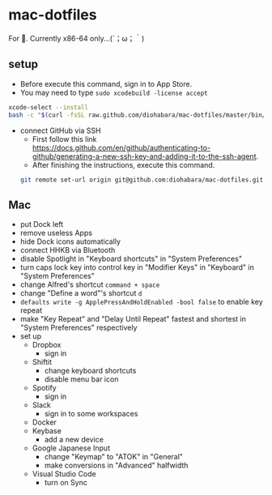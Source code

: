 # mac-dotfiles

For 🍎. Currently x86-64 only...(´；ω；｀)

## setup

- Before execute this command, sign in to App Store.
- You may need to type `sudo xcodebuild -license accept`

```sh
xcode-select --install
bash -c "$(curl -fsSL raw.github.com/diohabara/mac-dotfiles/master/bin/setup.sh)"
```

- connect GitHub via SSH
  - First follow this link <https://docs.github.com/en/github/authenticating-to-github/generating-a-new-ssh-key-and-adding-it-to-the-ssh-agent>.
  - After finishing the instructions, execute this command.
  ```sh
  git remote set-url origin git@github.com:diohabara/mac-dotfiles.git
  ```

## Mac

- put Dock left
- remove useless Apps
- hide Dock icons automatically
- connect HHKB via Bluetooth
- disable Spotlight in "Keyboard shortcuts" in "System Preferences"
- turn caps lock key into control key in "Modifier Keys" in "Keyboard" in "System Preferences"
- change Alfred's shortcut `command + space`
- change "Define a word"'s shortcut `d`
- `defaults write -g ApplePressAndHoldEnabled -bool false` to enable key repeat
- make "Key Repeat" and "Delay Until Repeat" fastest and shortest in "System Preferences" respectively
- set up
  - Dropbox
    - sign in
  - Shiftit
    - change keyboard shortcuts
    - disable menu bar icon
  - Spotify
    - sign in
  - Slack
    - sign in to some workspaces
  - Docker
  - Keybase
    - add a new device
  - Google Japanese Input
    - change "Keymap" to "ATOK" in "General"
    - make conversions in "Advanced" halfwidth
  - Visual Studio Code
    - turn on Sync
